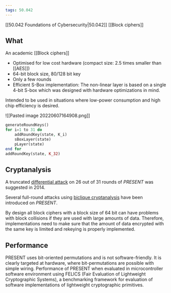 ```yaml
---
tags: 50.042
---
```

[[50.042 Foundations of Cybersecurity|50.042]]
[[Block ciphers]]

## What
An academic [[Block ciphers]]
- Optimised for low cost hardware (compact size: 2.5 times smaller than [[AES]])
- 64-bit block size, 80/128 bit key
- Only a few rounds
- Efficient S-Box implementation: The non-linear layer is based on a single 4-bit S-box which was designed with hardware optimizations in mind.

Intended to be used in situations where low-power consumption and high chip efficiency is desired.


![[Pasted image 20220607164908.png]]

```php
generateRoundKeys()
for i=1 to 31 do
	addRoundKey(state, K_i)
	sBoxLayer(state)
	pLayer(state)
end for
addRoundKey(state, K_32)
```

## Cryptanalysis
A truncated [differential attack](https://en.wikipedia.org/wiki/Differential_cryptanalysis "Differential cryptanalysis") on 26 out of 31 rounds of _PRESENT_ was suggested in 2014.

Several full-round attacks using [biclique cryptanalysis](https://en.wikipedia.org/wiki/Biclique_attack "Biclique attack") have been introduced on _PRESENT_.

By design all block ciphers with a block size of 64 bit can have problems with block collisions if they are used with large amounts of data. Therefore, implementations need to make sure that the amount of data encrypted with the same key is limited and rekeying is properly implemented.

## Performance
PRESENT uses bit-oriented permutations and is not software-friendly. It is clearly targeted at hardware, where bit-permutations are possible with simple wiring. Performance of PRESENT when evaluated in microcontroller software environment using FELICS (Fair Evaluation of Lightweight Cryptographic Systems), a benchmarking framework for evaluation of software implementations of lightweight cryptographic primitives.

